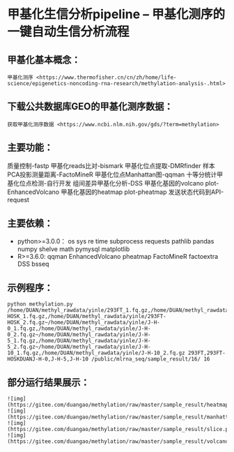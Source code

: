 甲基化生信分析pipeline – 甲基化测序的一键自动生信分析流程
=======================================
## 甲基化基本概念：
`甲基化测序 <https://www.thermofisher.cn/cn/zh/home/life-science/epigenetics-noncoding-rna-research/methylation-analysis-.html>`
## 下载公共数据库GEO的甲基化测序数据：
`获取甲基化测序数据 <https://www.ncbi.nlm.nih.gov/gds/?term=methylation>`
## 主要功能：
质量控制-fastp
甲基化reads比对-bismark
甲基化位点提取-DMRfinder
样本PCA投影测量距离-FactoMineR
甲基化位点Manhattan图-qqman
十等分统计甲基化位点检测-自行开发
组间差异甲基化分析-DSS
甲基化基因的volcano plot-EnhancedVolcano
甲基化基因的heatmap plot-pheatmap
发送状态代码到API-request
## 主要依赖：
- python>=3.0.0：
    os
    sys
    re
    time
    subprocess
    requests
    pathlib
    pandas
    numpy
    shelve
    math
    pymysql
    matplotlib
- R>=3.6.0:
    qqman
    EnhancedVolcano
    pheatmap
    FactoMineR
    factoextra
    DSS
    bsseq
## 示例程序：
    
    python methylation.py /home/DUAN/methyl_rawdata/yinle/293FT_1.fq.gz,/home/DUAN/methyl_rawdata/yinle/293FT_2.fq.gz~/home/DUAN/methyl_rawdata/yinle/293FT-HOSK_1.fq.gz,/home/DUAN/methyl_rawdata/yinle/293FT-HOSK_2.fq.gz~/home/DUAN/methyl_rawdata/yinle/J-H-0_1.fq.gz,/home/DUAN/methyl_rawdata/yinle/J-H-0_2.fq.gz~/home/DUAN/methyl_rawdata/yinle/J-H-5_1.fq.gz,/home/DUAN/methyl_rawdata/yinle/J-H-5_2.fq.gz~/home/DUAN/methyl_rawdata/yinle/J-H-10_1.fq.gz,/home/DUAN/methyl_rawdata/yinle/J-H-10_2.fq.gz 293FT,293FT-HOSKDUANJ-H-0,J-H-5,J-H-10 /public/mlrna_seq/sample_result/16/ 16
    
## 部分运行结果展示：
    ![img](https://gitee.com/duangao/methylation/raw/master/sample_result/heatmap.png)
    ![img](https://gitee.com/duangao/methylation/raw/master/sample_result/manhattan.png)
    ![img](https://gitee.com/duangao/methylation/raw/master/sample_result/slice.png)
    ![img](https://gitee.com/duangao/methylation/raw/master/sample_result/volcano.png)

    
    
    


